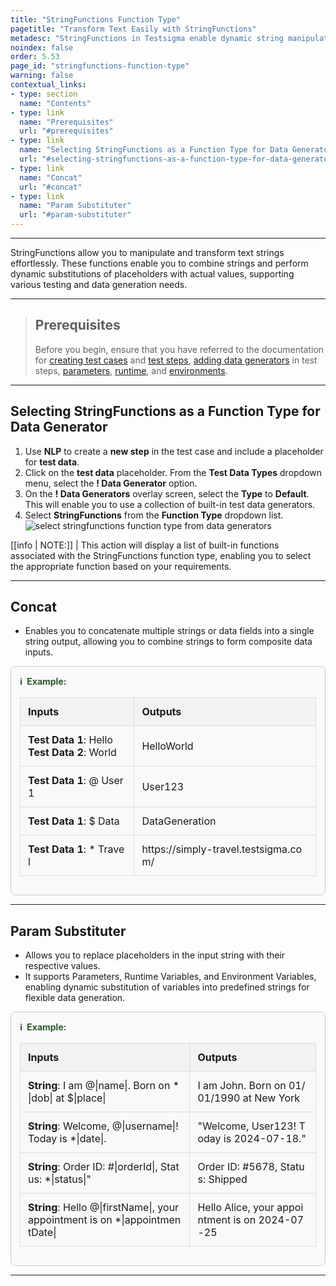 ```yaml
---
title: "StringFunctions Function Type"
pagetitle: "Transform Text Easily with StringFunctions"
metadesc: "StringFunctions in Testsigma enable dynamic string manipulation, including concatenation and variable substitution, which is ideal for flexible data generation."
noindex: false
order: 5.53
page_id: "stringfunctions-function-type"
warning: false
contextual_links:
- type: section
  name: "Contents"
- type: link
  name: "Prerequisites"
  url: "#prerequisites"
- type: link
  name: "Selecting StringFunctions as a Function Type for Data Generator"
  url: "#selecting-stringfunctions-as-a-function-type-for-data-generator"
- type: link
  name: "Concat"
  url: "#concat"
- type: link
  name: "Param Substituter"
  url: "#param-substituter"
---
```


---

StringFunctions allow you to manipulate and transform text strings effortlessly. These functions enable you to combine strings and perform dynamic substitutions of placeholders with actual values, supporting various testing and data generation needs.

---

> ## **Prerequisites**
> 
> Before you begin, ensure that you have referred to the documentation for [creating test cases](https://testsigma.com/docs/test-cases/manage/add-edit-delete/#create-test-case) and [test steps](https://testsigma.com/docs/test-cases/create-test-steps/overview/), [adding data generators](https://testsigma.com/docs/test-data/types/data-generator/#add-data-generators-in-test-steps) in test steps, [parameters](https://testsigma.com/docs/test-data/types/parameter/), [runtime](https://testsigma.com/docs/test-data/types/runtime/), and [environments](https://testsigma.com/docs/test-data/types/environment/).

---

## **Selecting StringFunctions as a Function Type for Data Generator**

1. Use **NLP** to create a **new step** in the test case and include a placeholder for **test data**.
2. Click on the **test data** placeholder. From the **Test Data Types** dropdown menu, select the **! Data Generator** option.
3. On the **! Data Generators** overlay screen, select the **Type** to **Default**. This will enable you to use a collection of built-in test data generators.
4. Select **StringFunctions** from the **Function Type** dropdown list. ![select stringfunctions function type from data generators](https://s3.amazonaws.com/static-docs.testsigma.com/new_images/projects/applications/stringfunctions_functiontype_dg.gif)

[[info | NOTE:]]
| This action will display a list of built-in functions associated with the StringFunctions function type, enabling you to select the appropriate function based on your requirements.

---

## **Concat**

- Enables you to concatenate multiple strings or data fields into a single string output, allowing you to combine strings to form composite data inputs.

<style>
  .example-container {
    border: 1px solid #ccc;
    border-radius: 8px;
    padding: 1em;
    margin: 1em 0;
    background-color: #f9f9f9;
  }
  .example-title {
    color: #2d572c;
    font-weight: bold;
    display: flex;
    align-items: center;
    margin-bottom: 0.5em;
  }
  .example-title span {
    margin-right: 0.5em;
  }
  .example-table {
    width: 100%;
    border-collapse: collapse;
  }
  .example-table th, .example-table td {
    border: 1px solid #ddd;
    padding: 0.75em;
    text-align: left;
    word-break: break-all; /* Ensures long words are wrapped */
  }
  .example-table th {
    background-color: #f2f2f2;
  }
</style>
<div class="example-container">
  <div class="example-title">
    <span>ℹ️</span>Example:
  </div>
  <table class="example-table">
    <tr>
      <th>Inputs</th>
      <th>Outputs</th>
    </tr>
    <tr>
      <td><b>Test Data 1</b>: Hello<br><b>Test Data 2</b>: World</td>
      <td>HelloWorld</td>
    </tr>
    <tr>
      <td><b>Test Data 1</b>: @ User1</td>
      <td>User123</td>
    </tr>
    <tr>
      <td><b>Test Data 1</b>: $ Data</td>
      <td>DataGeneration</td>
    </tr>
    <tr>
      <td><b>Test Data 1</b>: * Travel</td>
      <td>https://simply-travel.testsigma.com/</td>
    </tr>
  </table>
</div>

---

## **Param Substituter**

- Allows you to replace placeholders in the input string with their respective values. 
- It supports Parameters, Runtime Variables, and Environment Variables, enabling dynamic substitution of variables into predefined strings for flexible data generation.

<style>
  .example-container {
    border: 1px solid #ccc;
    border-radius: 8px;
    padding: 1em;
    margin: 1em 0;
    background-color: #f9f9f9;
  }
  .example-title {
    color: #2d572c;
    font-weight: bold;
    display: flex;
    align-items: center;
    margin-bottom: 0.5em;
  }
  .example-title span {
    margin-right: 0.5em;
  }
  .example-table {
    width: 100%;
    border-collapse: collapse;
  }
  .example-table th, .example-table td {
    border: 1px solid #ddd;
    padding: 0.75em;
    text-align: left;
    word-break: break-all; /* Ensures long words are wrapped */
  }
  .example-table th {
    background-color: #f2f2f2;
  }
</style>
<div class="example-container">
  <div class="example-title">
    <span>ℹ️</span>Example:
  </div>
  <table class="example-table">
    <tr>
      <th>Inputs</th>
      <th>Outputs</th>
    </tr>
    <tr>
      <td><b>String</b>: I am @|name|. Born on *|dob| at $|place|</td>
      <td>I am John. Born on 01/01/1990 at New York</td>
    </tr>
    <tr>
      <td><b>String</b>: Welcome, @|username|! Today is *|date|.</td>
      <td>"Welcome, User123! Today is 2024-07-18."</td>
    </tr>
    <tr>
      <td><b>String</b>: Order ID: #|orderId|, Status: *|status|"</td>
      <td>Order ID: #5678, Status: Shipped</td>
    </tr>
    <tr>
      <td><b>String</b>: Hello @|firstName|, your appointment is on *|appointmentDate|</td>
      <td>Hello Alice, your appointment is on 2024-07-25</td>
    </tr>
  </table>
</div>


---


